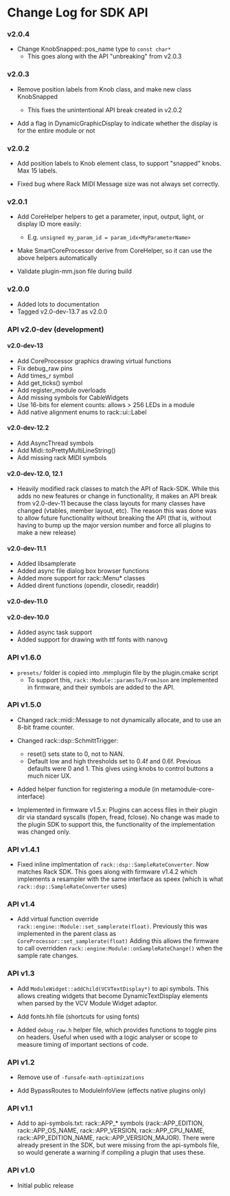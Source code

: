 # Change Log for SDK API

### v2.0.4

- Change KnobSnapped::pos_name type to `const char*`
  - This goes along with the API "unbreaking" from v2.0.3

### v2.0.3

- Remove position labels from Knob class, and make new class KnobSnapped
   - This fixes the unintentional API break created in v2.0.2

- Add a flag in DynamicGraphicDisplay to indicate whether the display is for the entire module or not

### v2.0.2

- Add position labels to Knob element class, to support "snapped" knobs. Max 15 labels.

- Fixed bug where Rack MIDI Message size was not always set correctly.

### v2.0.1

- Add CoreHelper helpers to get a parameter, input, output, light, or display ID more easily:
   - E.g. `unsigned my_param_id = param_idx<MyParameterName>`

- Make SmartCoreProcessor derive from CoreHelper, so it can use the above helpers automatically

- Validate plugin-mm.json file during build


### v2.0.0

- Added lots to documentation
- Tagged v2.0-dev-13.7 as v2.0.0

### API v2.0-dev (development)

#### v2.0-dev-13

- Add CoreProcessor graphics drawing virtual functions
- Fix debug_raw pins
- Add times_r symbol
- Add get_ticks() symbol
- Add register_module overloads
- Add missing symbols for CableWidgets
- Use 16-bits for element counts: allows > 256 LEDs in a module
- Add native alignment enums to rack::ui::Label


#### v2.0-dev-12.2

- Add AsyncThread symbols
- Add Midi::toPrettyMultiLineString()
- Add missing rack MIDI symbols

#### v2.0-dev-12.0, 12.1

- Heavily modified rack classes to match the API of Rack-SDK. While this adds
  no new features or change in functionality, it makes an API break from v2.0-dev-11
  because the class layouts for many classes have changed (vtables, member layout, etc).
  The reason this was done was to allow future functionality without breaking the API 
  (that is, without having to bump up the major version number and force all plugins
  to make a new release)

#### v2.0-dev-11.1
- Added libsamplerate
- Added async file dialog box browser functions
- Added more support for rack::Menu* classes
- Added dirent functions (opendir, closedir, readdir)

#### v2.0-dev-11.0

#### v2.0-dev-10.0
- Added async task support
- Added support for drawing with ttf fonts with nanovg


### API v1.6.0 

- `presets/` folder is copied into .mmplugin file by the plugin.cmake script
   - To support this, `rack::Module::paramsTo/FromJson` are implemented in
     firmware, and their symbols are added to the API.

### API v1.5.0

- Changed rack::midi::Message to not dynamically allocate, and to use an 8-bit
  frame counter.

- Changed rack::dsp::SchmittTrigger:
    - reset() sets state to 0, not to NAN.
    - Default low and high thresholds set to 0.4f and 0.6f. Previous defaults
      were 0 and 1. This gives using knobs to control buttons a much nicer UX.

- Added helper function for registering a module (in metamodule-core-interface)

- Implemented in firmware v1.5.x: Plugins can access files in their plugin dir
  via standard syscalls (fopen, fread, fclose). No change was made to the plugin
  SDK to support this, the functionality of the implementation was changed only.

### API v1.4.1

- Fixed inline implmentation of `rack::dsp::SampleRateConverter`. Now matches Rack SDK.
  This goes along with firmware v1.4.2 which implements a resampler with the same
  interface as speex (which is what `rack::dsp::SampleRateConverter` uses)


### API v1.4

- Add virtual function override `rack::engine::Module::set_samplerate(float)`.
  Previously this was implemented in the parent class as
  `CoreProcessor::set_samplerate(float)` Adding this allows the firmware to
  call overridden `rack::engine:Module::onSampleRateChange()` when the sample
  rate changes.

### API v1.3

- Add `ModuleWidget::addChild(VCVTextDisplay*)` to api symbols. This allows
  creating widgets that become DynamicTextDisplay elements when parsed by the
  VCV Module Widget adaptor.

- Add fonts.hh file (shortcuts for using fonts)

- Added `debug_raw.h` helper file, which provides functions to toggle pins on
  headers. Useful when used with a logic analyser or scope to measure timing
  of important sections of code.


### API v1.2

- Remove use of `-funsafe-math-optimizations`

- Add BypassRoutes to ModuleInfoView (effects native plugins only)

### API v1.1

- Add to api-symbols.txt: rack::APP_* symbols (rack::APP_EDITION,
  rack::APP_OS_NAME, rack::APP_VERSION, rack::APP_CPU_NAME,
  rack::APP_EDITION_NAME, rack::APP_VERSION_MAJOR). There were already present
  in the SDK, but were missing from the api-symbols file, so would generate a
  warning if compiling a plugin that uses these.

### API v1.0
 
- Initial public release
